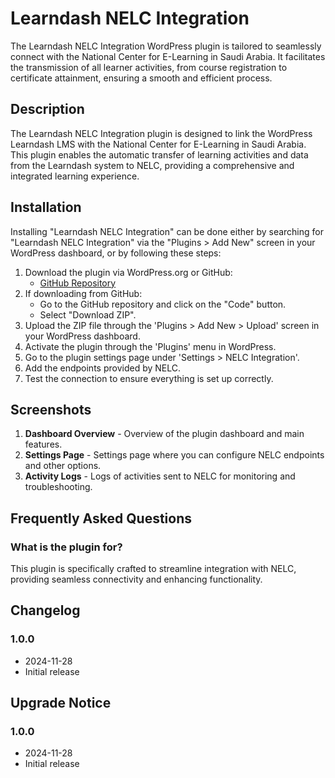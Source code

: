 # Learndash NELC Integration

The Learndash NELC Integration WordPress plugin is tailored to seamlessly connect with the National Center for E-Learning in Saudi Arabia. It facilitates the transmission of all learner activities, from course registration to certificate attainment, ensuring a smooth and efficient process.

## Description

The Learndash NELC Integration plugin is designed to link the WordPress Learndash LMS with the National Center for E-Learning in Saudi Arabia. This plugin enables the automatic transfer of learning activities and data from the Learndash system to NELC, providing a comprehensive and integrated learning experience.

## Installation

Installing "Learndash NELC Integration" can be done either by searching for "Learndash NELC Integration" via the "Plugins > Add New" screen in your WordPress dashboard, or by following these steps:

1. Download the plugin via WordPress.org or GitHub:
   - [GitHub Repository](https://github.com/lamoud/learndash-lrs-plugin.git)
2. If downloading from GitHub:
   - Go to the GitHub repository and click on the "Code" button.
   - Select "Download ZIP".
3. Upload the ZIP file through the 'Plugins > Add New > Upload' screen in your WordPress dashboard.
4. Activate the plugin through the 'Plugins' menu in WordPress.
5. Go to the plugin settings page under 'Settings > NELC Integration'.
6. Add the endpoints provided by NELC.
7. Test the connection to ensure everything is set up correctly.

## Screenshots

1. **Dashboard Overview** - Overview of the plugin dashboard and main features.
2. **Settings Page** - Settings page where you can configure NELC endpoints and other options.
3. **Activity Logs** - Logs of activities sent to NELC for monitoring and troubleshooting.

## Frequently Asked Questions

### What is the plugin for?

This plugin is specifically crafted to streamline integration with NELC, providing seamless connectivity and enhancing functionality.

## Changelog

### 1.0.0

* 2024-11-28
* Initial release

## Upgrade Notice

### 1.0.0

* 2024-11-28
* Initial release
